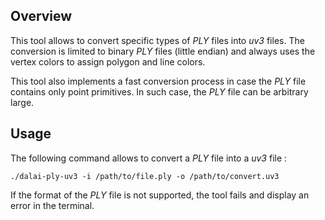 ## Overview

This tool allows to convert specific types of _PLY_ files into _uv3_ files. The conversion is limited to binary _PLY_ files (little endian) and always uses the vertex colors to assign polygon and line colors.

This tool also implements a fast conversion process in case the _PLY_ file contains only point primitives. In such case, the _PLY_ file can be arbitrary large.

## Usage

The following command allows to convert a _PLY_ file into a _uv3_ file :

    ./dalai-ply-uv3 -i /path/to/file.ply -o /path/to/convert.uv3

If the format of the _PLY_ file is not supported, the tool fails and display an error in the terminal.
